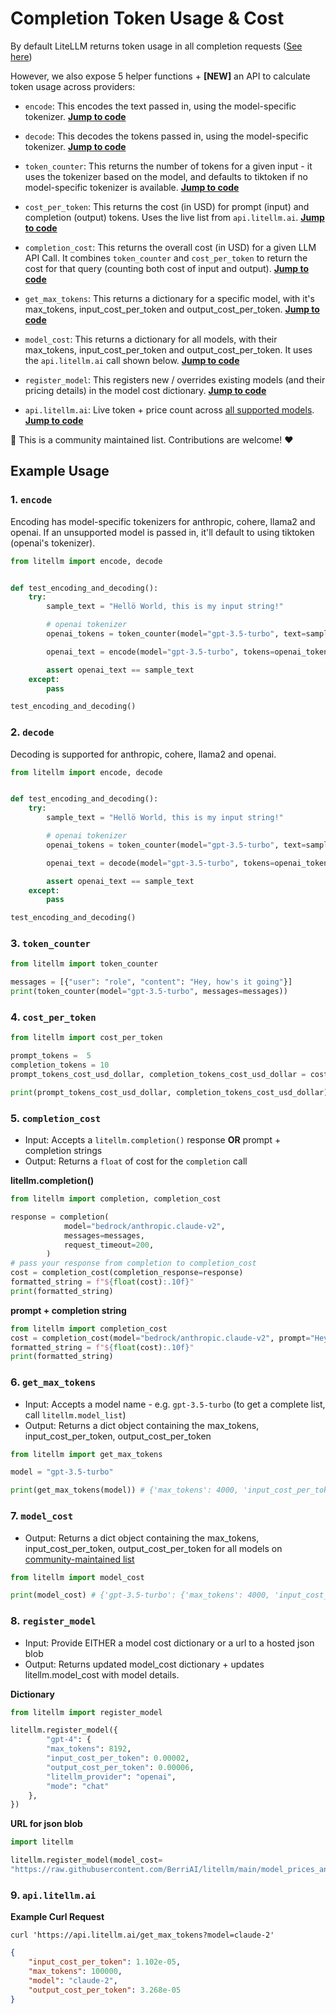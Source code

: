 # Completion Token Usage & Cost
By default LiteLLM returns token usage in all completion requests ([See here](https://litellm.readthedocs.io/en/latest/output/))

However, we also expose 5 helper functions + **[NEW]** an API to calculate token usage across providers:

- `encode`: This encodes the text passed in, using the model-specific tokenizer. [**Jump to code**](#1-encode)

- `decode`: This decodes the tokens passed in, using the model-specific tokenizer. [**Jump to code**](#2-decode)

- `token_counter`: This returns the number of tokens for a given input - it uses the tokenizer based on the model, and defaults to tiktoken if no model-specific tokenizer is available. [**Jump to code**](#3-token_counter)

- `cost_per_token`: This returns the cost (in USD) for prompt (input) and completion (output) tokens. Uses the live list from `api.litellm.ai`. [**Jump to code**](#4-cost_per_token)

- `completion_cost`: This returns the overall cost (in USD) for a given LLM API Call. It combines `token_counter` and `cost_per_token` to return the cost for that query (counting both cost of input and output). [**Jump to code**](#5-completion_cost)

- `get_max_tokens`: This returns a dictionary for a specific model, with it's max_tokens, input_cost_per_token and output_cost_per_token. [**Jump to code**](#6-get_max_tokens)

- `model_cost`: This returns a dictionary for all models, with their max_tokens, input_cost_per_token and output_cost_per_token. It uses the `api.litellm.ai` call shown below. [**Jump to code**](#7-model_cost)

- `register_model`: This registers new / overrides existing models (and their pricing details) in the model cost dictionary. [**Jump to code**](#8-register_model)

- `api.litellm.ai`: Live token + price count across [all supported models](https://github.com/BerriAI/litellm/blob/main/model_prices_and_context_window.json). [**Jump to code**](#9-apilitellmai)

📣 This is a community maintained list. Contributions are welcome! ❤️

## Example Usage 

### 1. `encode`
Encoding has model-specific tokenizers for anthropic, cohere, llama2 and openai. If an unsupported model is passed in, it'll default to using tiktoken (openai's tokenizer).

```python
from litellm import encode, decode


def test_encoding_and_decoding():
    try: 
        sample_text = "Hellö World, this is my input string!"

        # openai tokenizer 
        openai_tokens = token_counter(model="gpt-3.5-turbo", text=sample_text)

        openai_text = encode(model="gpt-3.5-turbo", tokens=openai_tokens)

        assert openai_text == sample_text
    except: 
        pass

test_encoding_and_decoding()
```

### 2. `decode`

Decoding is supported for anthropic, cohere, llama2 and openai.

```python
from litellm import encode, decode


def test_encoding_and_decoding():
    try: 
        sample_text = "Hellö World, this is my input string!"

        # openai tokenizer 
        openai_tokens = token_counter(model="gpt-3.5-turbo", text=sample_text)

        openai_text = decode(model="gpt-3.5-turbo", tokens=openai_tokens)

        assert openai_text == sample_text
    except: 
        pass

test_encoding_and_decoding()
```

### 3. `token_counter`

```python
from litellm import token_counter

messages = [{"user": "role", "content": "Hey, how's it going"}]
print(token_counter(model="gpt-3.5-turbo", messages=messages))
```

### 4. `cost_per_token`

```python
from litellm import cost_per_token

prompt_tokens =  5
completion_tokens = 10
prompt_tokens_cost_usd_dollar, completion_tokens_cost_usd_dollar = cost_per_token(model="gpt-3.5-turbo", prompt_tokens=prompt_tokens, completion_tokens=completion_tokens))

print(prompt_tokens_cost_usd_dollar, completion_tokens_cost_usd_dollar)
```

### 5. `completion_cost`

* Input: Accepts a `litellm.completion()` response **OR** prompt + completion strings
* Output: Returns a `float` of cost for the `completion` call 

**litellm.completion()**
```python
from litellm import completion, completion_cost

response = completion(
            model="bedrock/anthropic.claude-v2",
            messages=messages,
            request_timeout=200,
        )
# pass your response from completion to completion_cost
cost = completion_cost(completion_response=response)
formatted_string = f"${float(cost):.10f}"
print(formatted_string)
```

**prompt + completion string**
```python
from litellm import completion_cost
cost = completion_cost(model="bedrock/anthropic.claude-v2", prompt="Hey!", completion="How's it going?")
formatted_string = f"${float(cost):.10f}"
print(formatted_string)
```
### 6. `get_max_tokens`

* Input: Accepts a model name - e.g. `gpt-3.5-turbo` (to get a complete list, call `litellm.model_list`)
* Output: Returns a dict object containing the max_tokens, input_cost_per_token, output_cost_per_token

```python 
from litellm import get_max_tokens 

model = "gpt-3.5-turbo"

print(get_max_tokens(model)) # {'max_tokens': 4000, 'input_cost_per_token': 1.5e-06, 'output_cost_per_token': 2e-06}
```

### 7. `model_cost`

* Output: Returns a dict object containing the max_tokens, input_cost_per_token, output_cost_per_token for all models on [community-maintained list](https://github.com/BerriAI/litellm/blob/main/model_prices_and_context_window.json)

```python 
from litellm import model_cost 

print(model_cost) # {'gpt-3.5-turbo': {'max_tokens': 4000, 'input_cost_per_token': 1.5e-06, 'output_cost_per_token': 2e-06}, ...}
```

### 8. `register_model`

* Input: Provide EITHER a model cost dictionary or a url to a hosted json blob
* Output: Returns updated model_cost dictionary + updates litellm.model_cost with model details.  

**Dictionary**
```python
from litellm import register_model

litellm.register_model({
        "gpt-4": {
        "max_tokens": 8192, 
        "input_cost_per_token": 0.00002, 
        "output_cost_per_token": 0.00006, 
        "litellm_provider": "openai", 
        "mode": "chat"
    },
})
```

**URL for json blob**
```python
import litellm

litellm.register_model(model_cost=
"https://raw.githubusercontent.com/BerriAI/litellm/main/model_prices_and_context_window.json")
```

### 9. `api.litellm.ai`

**Example Curl Request**
```shell
curl 'https://api.litellm.ai/get_max_tokens?model=claude-2'
```

```json
{
    "input_cost_per_token": 1.102e-05,
    "max_tokens": 100000,
    "model": "claude-2",
    "output_cost_per_token": 3.268e-05
}
```

